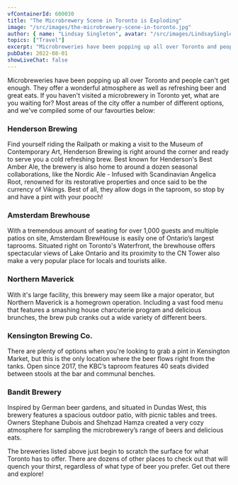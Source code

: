 ```yaml
---
vfContainerId: 600030
title: "The Microbrewery Scene in Toronto is Exploding"
image: "/src/images/the-microbrewery-scene-in-toronto.jpg"
author: { name: "Lindsay Singleton", avatar: "/src/images/LindsaySingleton.jpg" }
topics: ["Travel"]
excerpt: "Microbreweries have been popping up all over Toronto and people can't get enough. They offer a wonderful atmosphere as well as refreshing beer and great eats."
pubDate: 2022-08-01
showLiveChat: false
---
```


Microbreweries have been popping up all over Toronto and people can't get enough. They offer a wonderful atmosphere as well as refreshing beer and great eats. If you haven't visited a microbrewery in Toronto yet, what are you waiting for? Most areas of the city offer a number of different options, and we've compiled some of our favourties below:

### Henderson Brewing

Find yourself riding the Railpath or making a visit to the Museum of Contemporary Art, Henderson Brewing is right around the corner and ready to serve you a cold refreshing brew. Best known for Henderson's Best Amber Ale, the brewery is also home to around a dozen seasonal collaborations, like the Nordic Ale - Infused with Scandinavian Angelica Root, renowned for its restorative properties and once said to be the currency of Vikings. Best of all, they allow dogs in the taproom, so stop by and have a pint with your pooch!

### Amsterdam Brewhouse

With a tremendous amount of seating for over 1,000 guests and multiple patios on site, Amsterdam BrewHouse is easily one of Ontario’s largest taprooms. Situated right on Toronto's Waterfront, the brewhouse offers spectacular views of Lake Ontario and its proximity to the CN Tower also make a very popular place for locals and tourists alike.

<div class="viafoura">
  <vf-conversation-starter target="vf-conversations-container"></vf-conversation-starter>
</div>

### Northern Maverick

With it's large facility, this brewery may seem like a major operator, but Northern Maverick is a homegrown operation. Including a vast food menu that features a smashing house charcuterie program and delicious brunches, the brew pub cranks out a wide variety of different beers.

### **Kensington Brewing Co.**

There are plenty of options when you're looking to grab a pint in Kensington Market, but this is the only location where the beer flows right from the tanks. Open since 2017, the KBC’s taproom features 40 seats divided between stools at the bar and communal benches.

### **Bandit Brewery**

Inspired by German beer gardens, and situated in Dundas West, this brewery features a spacious outdoor patio, with picnic tables and trees. Owners Stephane Dubois and Shehzad Hamza created a very cozy atmosphere for sampling the microbrewery’s range of beers and delicious eats.

<div class="viafoura">
  <vf-content-recirculation title="Trending Conversations" limit="5" days-published="1" trend-window="1" sort="comments"></vf-content-recirculation>
</div>

The breweries listed above just begin to scratch the surface for what Toronto has to offer. There are dozens of other places to check out that will quench your thirst, regardless of what type of beer you prefer. Get out there and explore!

<div class="viafoura" id="vf-conversations-container">
  <vf-conversations></vf-conversations>
</div>
